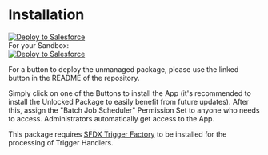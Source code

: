 # Installation 

<div>
<span><a href="https://login.salesforce.com/packaging/installPackage.apexp?p0=04t09000000ijMpAAI" target="_blank">
  <img alt="Deploy to Salesforce"
       src="https://github.com/dschibster/sfdx-batch-orchestrator/blob/master/resources/deploy_unlocked.png?raw=true">
</a>
<div>
For your Sandbox:
  <div><span>
    <a href="https://test.salesforce.com/packaging/installPackage.apexp?p0=04t09000000ijMpAAI" target="_blank">
  <img alt="Deploy to Salesforce"
       src="https://github.com/dschibster/sfdx-batch-orchestrator/blob/master/resources/deploy_unlocked.png?raw=true">
</a></span><div>

For a button to deploy the unmanaged package, please use the linked button in the README of the repository.

Simply click on one of the Buttons to install the App (it's recommended to install the Unlocked Package to easily benefit from future updates). After this, assign the "Batch Job Scheduler" Permission Set to anyone who needs to access. Administrators automatically get access to the App.

This package requires <a href="https://github.com/dschibster/sfdx-trigger-factory">SFDX Trigger Factory</a>  to be installed for the processing of Trigger Handlers.